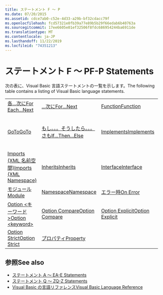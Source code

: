 ```yaml
---
title: ステートメント F ～ P
ms.date: 07/20/2015
ms.assetid: cdce7ab0-c52e-4d33-a29b-bf32cdacc79f
ms.openlocfilehash: fcd57321e0fb39a77e89b5b29f66edab6b40763a
ms.sourcegitcommit: 17ee6605e01ef32506f8fdc686954244ba6911de
ms.translationtype: MT
ms.contentlocale: ja-JP
ms.lasthandoff: 11/22/2019
ms.locfileid: "74351213"
---
```

# <a name="f-p-statements"></a><span data-ttu-id="2891b-102">ステートメント F ～ P</span><span class="sxs-lookup"><span data-stu-id="2891b-102">F-P Statements</span></span>
<span data-ttu-id="2891b-103">次の表に、Visual Basic 言語ステートメントの一覧を示します。</span><span class="sxs-lookup"><span data-stu-id="2891b-103">The following table contains a listing of Visual Basic language statements.</span></span>  
  
|||||  
|---|---|---|---|  
|[<span data-ttu-id="2891b-104">各...次に</span><span class="sxs-lookup"><span data-stu-id="2891b-104">For Each...Next</span></span>](../../../visual-basic/language-reference/statements/for-each-next-statement.md)|[<span data-ttu-id="2891b-105">...次に</span><span class="sxs-lookup"><span data-stu-id="2891b-105">For...Next</span></span>](../../../visual-basic/language-reference/statements/for-next-statement.md)|[<span data-ttu-id="2891b-106">Function</span><span class="sxs-lookup"><span data-stu-id="2891b-106">Function</span></span>](../../../visual-basic/language-reference/statements/function-statement.md)|[<span data-ttu-id="2891b-107">Get</span><span class="sxs-lookup"><span data-stu-id="2891b-107">Get</span></span>](../../../visual-basic/language-reference/statements/get-statement.md)|  
|[<span data-ttu-id="2891b-108">GoTo</span><span class="sxs-lookup"><span data-stu-id="2891b-108">GoTo</span></span>](../../../visual-basic/language-reference/statements/goto-statement.md)|[<span data-ttu-id="2891b-109">もし。。。そうしたら。。。さも</span><span class="sxs-lookup"><span data-stu-id="2891b-109">If...Then...Else</span></span>](../../../visual-basic/language-reference/statements/if-then-else-statement.md)|[<span data-ttu-id="2891b-110">Implements</span><span class="sxs-lookup"><span data-stu-id="2891b-110">Implements</span></span>](../../../visual-basic/language-reference/statements/implements-statement.md)|[<span data-ttu-id="2891b-111">Imports (.NET 名前空間および型)</span><span class="sxs-lookup"><span data-stu-id="2891b-111">Imports (.NET Namespace and Type)</span></span>](../../../visual-basic/language-reference/statements/imports-statement-net-namespace-and-type.md)|  
|[<span data-ttu-id="2891b-112">Imports (XML 名前空間)</span><span class="sxs-lookup"><span data-stu-id="2891b-112">Imports (XML Namespace)</span></span>](../../../visual-basic/language-reference/statements/imports-statement-xml-namespace.md)|[<span data-ttu-id="2891b-113">Inherits</span><span class="sxs-lookup"><span data-stu-id="2891b-113">Inherits</span></span>](../../../visual-basic/language-reference/statements/inherits-statement.md)|[<span data-ttu-id="2891b-114">Interface</span><span class="sxs-lookup"><span data-stu-id="2891b-114">Interface</span></span>](../../../visual-basic/language-reference/statements/interface-statement.md)|[<span data-ttu-id="2891b-115">Mid</span><span class="sxs-lookup"><span data-stu-id="2891b-115">Mid</span></span>](../../../visual-basic/language-reference/statements/mid-statement.md)|  
|[<span data-ttu-id="2891b-116">モジュール</span><span class="sxs-lookup"><span data-stu-id="2891b-116">Module</span></span>](../../../visual-basic/language-reference/statements/module-statement.md)|[<span data-ttu-id="2891b-117">Namespace</span><span class="sxs-lookup"><span data-stu-id="2891b-117">Namespace</span></span>](../../../visual-basic/language-reference/statements/namespace-statement.md)|[<span data-ttu-id="2891b-118">エラー時</span><span class="sxs-lookup"><span data-stu-id="2891b-118">On Error</span></span>](../../../visual-basic/language-reference/statements/on-error-statement.md)|[<span data-ttu-id="2891b-119">Operator</span><span class="sxs-lookup"><span data-stu-id="2891b-119">Operator</span></span>](../../../visual-basic/language-reference/statements/operator-statement.md)|  
|[<span data-ttu-id="2891b-120">Option \<キーワード ></span><span class="sxs-lookup"><span data-stu-id="2891b-120">Option \<keyword></span></span>](../../../visual-basic/language-reference/statements/option-keyword-statement.md)|[<span data-ttu-id="2891b-121">Option Compare</span><span class="sxs-lookup"><span data-stu-id="2891b-121">Option Compare</span></span>](../../../visual-basic/language-reference/statements/option-compare-statement.md)|[<span data-ttu-id="2891b-122">Option Explicit</span><span class="sxs-lookup"><span data-stu-id="2891b-122">Option Explicit</span></span>](../../../visual-basic/language-reference/statements/option-explicit-statement.md)|[<span data-ttu-id="2891b-123">Option Infer</span><span class="sxs-lookup"><span data-stu-id="2891b-123">Option Infer</span></span>](../../../visual-basic/language-reference/statements/option-infer-statement.md)|  
|[<span data-ttu-id="2891b-124">Option Strict</span><span class="sxs-lookup"><span data-stu-id="2891b-124">Option Strict</span></span>](../../../visual-basic/language-reference/statements/option-strict-statement.md)|[<span data-ttu-id="2891b-125">プロパティ</span><span class="sxs-lookup"><span data-stu-id="2891b-125">Property</span></span>](../../../visual-basic/language-reference/statements/property-statement.md)|||  
  
## <a name="see-also"></a><span data-ttu-id="2891b-126">参照</span><span class="sxs-lookup"><span data-stu-id="2891b-126">See also</span></span>

- [<span data-ttu-id="2891b-127">ステートメント A ～ E</span><span class="sxs-lookup"><span data-stu-id="2891b-127">A-E Statements</span></span>](../../../visual-basic/language-reference/statements/a-e-statements.md)
- [<span data-ttu-id="2891b-128">ステートメント Q ～ Z</span><span class="sxs-lookup"><span data-stu-id="2891b-128">Q-Z Statements</span></span>](../../../visual-basic/language-reference/statements/q-z-statements.md)
- [<span data-ttu-id="2891b-129">Visual Basic の言語リファレンス</span><span class="sxs-lookup"><span data-stu-id="2891b-129">Visual Basic Language Reference</span></span>](../../../visual-basic/language-reference/index.md)
